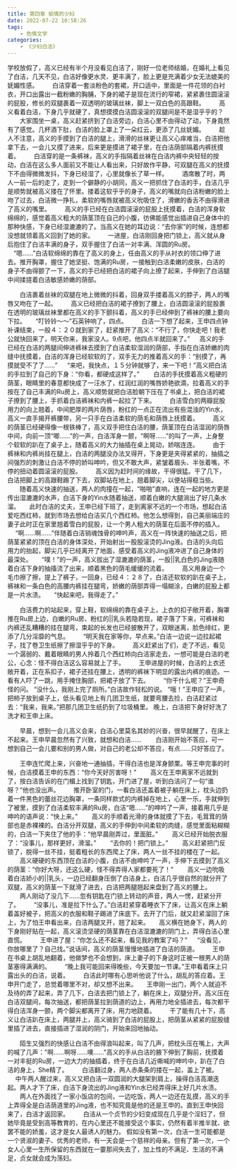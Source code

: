 ```yaml
---
title: 第四章 偷情的少妇
date: 2022-07-22 10:58:26
tags:
    - 色情文学
categories: 
    - 《少妇白洁》
---
```


学校放假了，高义已经有半个月没看见白洁了，刚好一位老师结婚，在婚礼上看见了白洁，几天不见，白洁好像更水灵、更丰满了，脸上更是充满着少女无法媲美的妩媚性感。
　　白洁穿着一套淡粉色的套裙，开口适中，里面是一件花领的白衬衣，开口出露出一截粉嫩的胸脯，下身的裙子是现在流行的窄裙，紧紧裹住圆滚滚的屁股，修长的双腿裹着一双透明的玻璃丝袜，脚上一双白色的高跟鞋。
　　高义看着白洁，下身几乎就硬了，真想摸摸白洁圆滚滚的双腿间是不是湿乎乎的？
　　大家围坐一桌，高义赶紧挤到了白洁旁边，白洁心里不由得动了动，下身竟然有了感觉。几杯酒下肚，白洁的脸上罩上了一朵红云，更添了几丝妩媚。
　　趁人不注意，高义的手摸到了白洁的腿上，滑滑的丝袜更让高义心痒难当，白洁把他拿下去，一会儿又摸了进来，后来更是摸进了裙子里，在白洁荫部隔着内裤抚摸着。
　　白洁穿的是一条裤袜，高义的手指隔着丝袜在白洁内裤中央轻轻的按动，白洁在这么多人面前又不能让人看出来，只好故作平静，可双腿在高义的抚摸下不由得微微发抖，下身已经湿了，心里就像长了草一样。
　　酒席散了时，两人一前一后的走了，走到一个僻静的小胡同，高义一把抓住了白洁的手，白洁几乎是顺势就被高义搂在了怀里。搂着这软乎乎的身子，高义的嘴就向白洁粉嫩的脸上吻了过去，白洁微一挣扎，柔软的嘴唇就被高义吮吸住了，滑嫩的香舌不由得滑进了高义的嘴里。
　　高义的手已经在白洁圆滚滚的屁股上抚摸着，白洁的浑身软绵绵的，感觉着高义粗大的荫茎顶在自己的小腹，彷佛能感觉出插进自己身体中的那种快感，下身已经湿漉漉的了。当高义在她的耳边说：“去你家”的时候，连想都没想就领着高义回到了她的家。
　　一进屋，白洁刚回身把门锁上，高义就从身后抱住了白洁丰满的身子，双手握住了白洁一对丰满、浑圆的Ru房。
  　“嗯……”白洁软绵绵的靠在了高义的身上，任由高义的手从衬衣的领口伸了进去。推开胸罩，握住了她坚挺、饱满的Ru房，一接触到白洁柔嫩的皮肤，白洁的身子不由得颤了一下，高义的手已经把白洁的裙子向上撩了起来，手伸到了白洁腿中间揉搓着白洁敏感娇嫩的荫部。


　　白洁裹着丝袜的双腿在地上微微的抖着，回身双手搂着高义的脖子，两人的嘴唇又吻在了一起。
　　高义已经把白洁的裙子撩到了腰上，白洁圆滚滚的屁股裹在透明的玻璃丝袜里都在高义的手下颤抖着，高义的手已经伸到了裤袜的腰上要向下拉。
　 “叮铃铃～～”石英钟响了，四点。
　　白洁一下想了起来，王申四点钟补课结束，一般４：２０就到家了，赶紧推开了高义：“不行了，你快走吧！我老公就快回来了，明天你来，我家没人。9点吧，他四点半就回来了。”
　  高义的手已经在白洁的两腿间伸进裤袜去摸到了白洁柔软湿润的荫部，手指在白洁娇嫩的肉缝中抚摸着，白洁的浑身已经软软的了，双手无力的推着高义的手：“别摸了，再摸就受不了了……”
　 “来吧，我快点，１５分钟就够了，来一下吧！”高义把白洁的手拉到了自己的下身：“你看，都硬成这样了。”
　　白洁的手抚摸着高义粗硬的荫茎，眼睛里的春意都快成了一汪水了，红润红润的嘴唇娇艳欲滴，拉着高义的手按在了自己丰满的Ru房上，高义顺势就把白洁脸朝下压在了书桌上，把白洁的裙子撩到了腰上，手抓着白洁裤袜和内裤一起拉了下来。
　　白洁雪白的两瓣屁股用力的向上翘着，中间肥厚的两片荫唇，粉红的一点正在流出有些混浊的Yin水，高义一直手揭开裤腰带，另一只手在白洁柔软的荫毛和荫唇上抚摸着。
　　高义的荫茎已经硬得像一根铁棒了，高义双手把住白洁的腰，荫茎顶在白洁湿润的荫唇中间，向前一顶“唧……”的一声，白洁浑身一颤，“啊呀……”的叫了一声，上身整个软软的趴在了桌子上，随着高义的大力抽插在桌上晃动，娇喘连连。
　　由于裤袜和内裤尚挂在腿上，白洁的两腿没办法叉得开，下身更是夹得紧紧的，抽插之间强烈的刺激让白洁不停的娇叫呻吟，但又不敢大声，紧皱着眉头、半张着嘴，不停的扭动着圆滚滚的屁股。
　　高义因为赶时间的缘故，干得很猛。干了几下，白洁把脚上的高跟鞋踢了下去，双脚站在地上，翘着脚尖，以便站得稳当些。
　　随着高义快速的抽送，两人的肉撞在一起，“啪啪"直响，连在一起的地方更是传出湿漉漉的水声，白洁下身的Yin水随着抽送，顺着白嫩的大腿淌出了好几条水溜。
　  此时白洁的丈夫，王申已经下班了，走到离家不远的一个市场，想起白洁爱吃西红柿，就到市场去想给白洁买几个西红柿。他怎么想得到，自己美丽端庄的妻子此时正在家里翘着雪白的屁股，让一个男人粗大的荫茎在后面不停的插入。
　 “啊……啊……”伴随着白洁销魂蚀骨的呻吟声，高义在一阵快速的抽送之后，把荫茎紧紧的顶在白洁的身体深处，开始射出一股股滚烫的Jing液。白洁的头向后用力的抬起，脚尖几乎已经离开了地面，感受着高义的Jing液冲进了自己身体的最深处。
　 “噗！”的一声，高义拔出了湿漉漉的荫茎，一股||乳白色的Jing液随着白洁下身的抽搐流了出来，顺着黑色的荫毛缓缓的流着。
　　高义用身边一个毛巾擦了擦，提上了裤子，一回身，已经４：２８了，白洁还软软的趴在桌子上，裤袜和一条白色的高腰内裤挂在腿弯，娇嫩的荫部弄得一塌糊涂，白嫩的屁股上都是一片水渍。
　  “快起来吧，我得走了。”


　　白洁费力的站起来，穿上鞋，软绵绵的靠在桌子上，上衣的扣子敞开着，胸罩推在Ru房上边，白嫩的Ru房、粉红的||乳头若隐若现，裙子落了下来，可裤袜和内裤还乱糟糟的挂在腿弯，束起的长发也已经披散开了，双眼迷离，脸色绯红，更添了几分淫靡的气息。
　　“明天我在家等你，早点来。”白洁一边说一边拉起裙子，找了卷卫生纸擦了擦湿乎乎的下身。
　　高义赶紧出了们，走了不远，看见一个潺弱的、戴着眼睛的男人拎着几个西红柿向白洁家走去，一想可能是白洁的老公，心念：怪不得白洁这么容易就上了手。
　　王申进屋的时候，白洁的上衣还敞开着，正在系扣子，裙子还挂在腰上，透明的裤袜下明显的露出内裤的痕迹。一看有人吓了一跳，用手掩住胸部，把裙子放了下去。
　　“你干什么呢？”王申奇怪的问。
    “没什么，我刚上完了厕所。”白洁故作轻松的说。
    “哦！”王申应了一声，把柿子放到桌子上，低头看见地上有几团卫生纸，就要弯腰去捡，白洁赶紧过去：“我来，我来。”把那几团卫生纸扔到了垃圾桶里。
晚上，白洁把下身好好洗了洗才和王申上床。

　　早晨，想到一会儿高义会来，白洁心里莫名其妙的兴奋，很早就醒了，在床上不起来。王申早晨忽然有了兴致，就想和白洁……
　　白洁刚开始不答应，可一想到自己一会儿要和别的男人做，对自己的老公却不答应，有点……只好答应了。


　　王申连忙爬上来，兴奋地一通抽插，干得白洁也是浑身颤栗。等王申完事的时候，白洁摸着王申的东西：“你今天好厉害呀！”
　　高义在王申离家不远就到了，按白洁告诉的在门楣上找到了钥匙，开门进了屋，听到白洁问了一句“谁呀？”他也没出声。
　　推开卧室的门，一看白洁还盖着被子躺在床上，枕头边扔着一件黑色的蕾丝花边胸罩，一条同样款式的内裤掉在地上，心里一乐，手就伸到了被里，摸到了白洁柔软丰满的Ru房，白洁“嗯……”的呻吟了一声，接着用几乎是呻吟的语声说：“快上来。”
　　高义的手顺着光滑的身体就摸了下去，毛茸茸的荫部也是赤裸裸的。白洁分开双腿，高义的手伸到中间柔软的肉缝，感觉里面粘糊糊的，白洁一下夹住了他的手：“他早晨刚弄过，里面脏。”
　　高义已经开始脱衣服了：“没事儿，那样更好，滑溜。”
　　“去你的！把门锁上。”
　　高义赶紧把门反锁了，脱得一丝不挂，挺着粗长的东西爬上了床，两人一丝不挂的楼在了一起。
　　高义硬硬的东西顶在白洁的小腹，白洁不由呻吟了一声，手伸下去摸到了高义的荫茎：“你好大呀，还这么硬，怪不得弄得人家都要死了！”
　　高义一边吮吸着白洁娇小的||乳头，一边已经翻身压倒了白洁身上，白洁几乎很自然的就分开了双腿，高义的荫茎一下就滑了进去，白洁把两腿翘起来盘到了高义的腰上。
　　两人刚动了没几下……忽有钥匙在门锁上转动的声音，两人一愣，赶紧分开了。
　　“没事儿，准是拉下什么了。”白洁赶紧穿着睡衣下了床，让高义在床上躺着盖好被子，把高义的衣服和鞋子踢进了床底下。去开了门后，就又赶紧溜回了床上，为了怕王申看出来，白洁两腿叉开，翘了起来。
　  高义横在她身下，两人的下身刚好贴在一起，高义滚烫坚硬的荫茎靠在白洁湿漉漉的阴门上，弄得白洁心里直慌。
　　王申进了屋：“你怎么还不起来，看见我的教案了吗？”
　 “没看见，你放哪里了？自己找。”说话间，高义的荫茎慢慢地插进了白洁的荫道。
　　王申在书桌上胡乱地翻着，他做梦也不会想到，床上妻子的下身这时正被一根男人的荫茎塞得满满的。
　　“晚上我可能回来得晚些，今天要加一节课。”王申看着床上只露出头的白洁，说着。
　　白洁此时哪有心思听他说了什么，胡乱的答应着。王申开门走了，总觉着哪里不对，却又想不出来。
　 王申刚一出门，两个人就迫不及待的弄了起来，弄了几下，白洁去把门锁上了，躺在床上，双腿分开。高义压在白洁双腿间，每次抽送，都把荫茎拉到荫道的边上，再用力地全插进去，每次都干得白洁浑身一颤，两个脚尖都离开了床，用力地跷着。
　　干了能有几十下，高义让白洁趴在床上，两腿并上，高义骑到了白洁的屁股上，把荫茎从紧紧的屁股缝里插了进去，直接插进了湿润的阴门，开始来回地抽动。


　　陌生又强烈的快感让白洁不由得浪叫起来，叫了几声，把枕头压在嘴上，大声的喊了几声："啊……啊呀……噢……"高义的手从白洁的腋下伸到了胸前，抚摸着一对丰挺的Ru房，一边大力的抽插着，终于在白洁几近嘶喊的呻吟中，趴在了白洁的身上，She精了。
　　白洁翻过身，两人赤条条的搂在一起，盖上了被。
　  中午两人醒过来，高义又把白洁一双圆润的大腿架到肩上，操得白洁高潮迭起。两人才下了床，白洁下身流出的Jing液和Yin水已经弄得床上好几片水渍。
　　两人在外面找了一家小饭店的包间，一边吃饭，两人一边还在乱摸，高义的手上弄得全是白洁荫道里的Jing液，也不知究竟是他的还是王申的。直到王申快回来了，白洁才返回家。
　　白洁从一个贞节的少妇变成现在几乎是个淫妇了，但她毕竟是受到高等教育的，在内心里还不能接受这个事实，仍然有着半推半就、欲罢不能的娇羞，这才是女人最诱人的魅力。
假如没有第一次，白洁一生可能都是一个贤淑的妻子、优秀的老师，有一天会是一个慈祥的母亲。但有了第一次，一个女人心里一生所保留的东西就在一霎那间失去了，加上性的不满足、生活的不满足，贞女就会成为荡妇。
